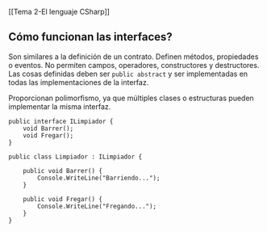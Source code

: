 [[Tema 2-El lenguaje CSharp]]

## Cómo funcionan las interfaces?
Son similares a la definición de un contrato. Definen métodos, propiedades o eventos. No permiten campos, operadores, constructores y destructores. Las cosas definidas deben ser `public abstract` y ser implementadas en todas las implementaciones de la interfaz. 

Proporcionan polimorfismo, ya que múltiples clases o estructuras pueden implementar la misma interfaz. 

```CSharp
public interface ILimpiador {
	void Barrer();
	void Fregar();
}

public class Limpiador : ILimpiador {

	public void Barrer() {
		Console.WriteLine("Barriendo...");
	}

	public void Fregar() {
		Console.WriteLine("Fregando...");
	}
}
```